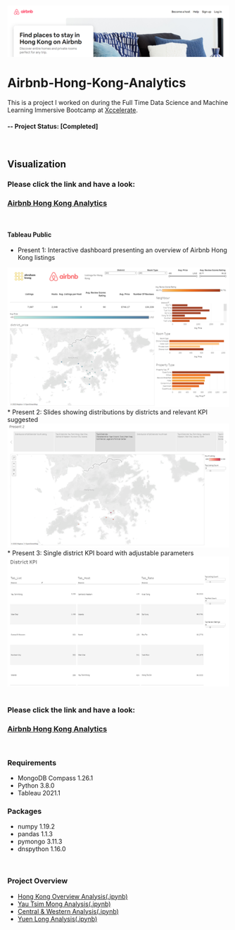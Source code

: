<img src="/image/airbnb_front_page.PNG">

# Airbnb-Hong-Kong-Analytics
This is a project I worked on during the Full Time Data Science and Machine Learning Immersive Bootcamp at [Xccelerate](https://xccelerate.co/en/).

#### -- Project Status: [Completed]

<br />

## Visualization

### Please click the link and have a look: 
### [Airbnb Hong Kong Analytics](https://public.tableau.com/views/AirbnbHKAnalytics/Present1?:language=en-US&:display_count=n&:origin=viz_share_link)

<br />

#### Tableau Public
* Present 1: Interactive dashboard presenting an overview of Airbnb Hong Kong listings
<img src="/image/present_1.PNG" width="700">
* Present 2: Slides showing distributions by districts and relevant KPI suggested
<img src="/image/present_2.PNG" width="700">
* Present 3: Single district KPI board with adjustable parameters
<img src="/image/present_3.PNG" width="700">

<br />
<br />

### Please click the link and have a look: 
### [Airbnb Hong Kong Analytics](https://public.tableau.com/views/AirbnbHKAnalytics/Present1?:language=en-US&:display_count=n&:origin=viz_share_link)

<br />

### Requirements
* MongoDB Compass 1.26.1
* Python 3.8.0
* Tableau 2021.1
### Packages
* numpy 1.19.2
* pandas 1.1.3
* pymongo 3.11.3
* dnspython 1.16.0

<br />

### Project Overview
* [Hong Kong Overview Analysis(.ipynb)](/1_overview.ipynb)
* [Yau Tsim Mong Analysis(.ipynb)](/2_yau_tsim_mong.ipynb)
* [Central & Western Analysis(.ipynb)](/3_central_and_western.ipynb)
* [Yuen Long Analysis(.ipynb)](/4_yuen_long.ipynb)

